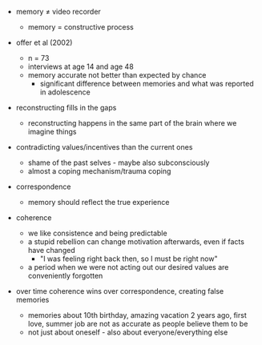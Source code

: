 - memory $\neq$ video recorder
	- memory = constructive process 

- offer et al (2002)
	- n = 73
	- interviews at age 14 and age 48
	- memory accurate not better than expected by chance
		- significant difference between memories and what was reported in adolescence

- reconstructing fills in the gaps
	- reconstructing happens in the same part of the brain where we imagine things
- contradicting values/incentives than the current ones
	- shame of the past selves - maybe also subconsciously
	- almost a coping mechanism/trauma coping

- correspondence
	- memory should reflect the true experience
- coherence
	- we like consistence and being predictable
	- a stupid rebellion can change motivation afterwards, even if facts have changed
		- "I was feeling right back then, so I must be right now"
	- a period when we were not acting out our desired values are conveniently forgotten
- over time coherence wins over correspondence, creating false memories
	- memories about 10th birthday, amazing vacation 2 years ago, first love, summer job are not as accurate as people believe them to be
	- not just about oneself - also about everyone/everything else